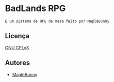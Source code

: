 
# BadLands RPG

`É um sistema de RPG de mesa feito por MapleBunny`


## Licença

[GNU GPLv3 ](https://choosealicense.com/licenses/gpl-3.0/)


## Autores

- [MapleBunny](https://github.com/Maple-Bunny)

